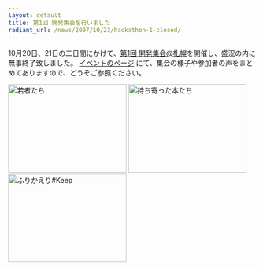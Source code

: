 ```yaml
---
layout: default
title: 第1回 開発集会を行いました
radiant_url: /news/2007/10/23/hackathon-1-closed/
---
```

10月20日、21日の二日間にかけて、[第1回 開発集会@札幌]( http://ruby-sapporo.org/news/2007/10/16/hackathon-1)を開催し、盛況の内に無事終了致しました。
[イベントのページ](http://ruby-sapporo.org/events/hackathon/1) にて、集会の様子や参加者の声をまとめてありますので、どうぞご参照ください。

<a href="http://www.flickr.com/photos/snoozer/1699883043/" title="Photo Sharing"><img src="http://farm3.static.flickr.com/2224/1699883043_8f634a601c_m.jpg" width="240" height="180" alt="若者たち" /></a>
<a href="http://www.flickr.com/photos/snoozer/1700739122/" title="Photo Sharing"><img src="http://farm3.static.flickr.com/2095/1700739122_13fcce345b_m.jpg" width="240" height="180" alt="持ち寄った本たち" /></a>
<a href="http://www.flickr.com/photos/snoozer/1700726238/" title="Photo Sharing"><img src="http://farm3.static.flickr.com/2230/1700726238_7b2072d1cb_m.jpg" width="240" height="180" alt="ふりかえり#Keep" /></a>
